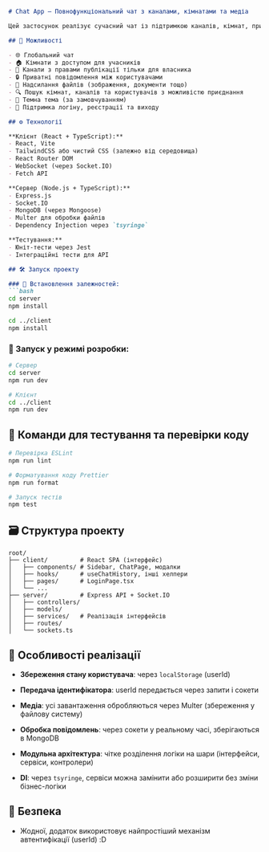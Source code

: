 ```markdown
# Chat App — Повнофункціональний чат з каналами, кімнатами та медіа

Цей застосунок реалізує сучасний чат із підтримкою каналів, кімнат, приватних повідомлень, медіа-файлів та темного інтерфейсу.

## 📌 Можливості

- 🌐 Глобальний чат
- 🏠 Кімнати з доступом для учасників
- 📢 Канали з правами публікації тільки для власника
- 🔒 Приватні повідомлення між користувачами
- 📎 Надсилання файлів (зображення, документи тощо)
- 🔍 Пошук кімнат, каналів та користувачів з можливістю приєднання
- 🎨 Темна тема (за замовчуванням)
- 🚪 Підтримка логіну, реєстрації та виходу

## ⚙️ Технології

**Клієнт (React + TypeScript):**
- React, Vite
- TailwindCSS або чистий CSS (залежно від середовища)
- React Router DOM
- WebSocket (через Socket.IO)
- Fetch API

**Сервер (Node.js + TypeScript):**
- Express.js
- Socket.IO
- MongoDB (через Mongoose)
- Multer для обробки файлів
- Dependency Injection через `tsyringe`

**Тестування:**
- Юніт-тести через Jest
- Інтеграційні тести для API

## 🛠️ Запуск проекту

### 🔧 Встановлення залежностей:
```bash
cd server
npm install

cd ../client
npm install

```

### 🚀 Запуск у режимі розробки:

```bash
# Сервер
cd server
npm run dev

# Клієнт
cd ../client
npm run dev

```

## 🧪 Команди для тестування та перевірки коду

```bash
# Перевірка ESLint
npm run lint

# Форматування коду Prettier
npm run format

# Запуск тестів
npm test

```

## 🗃️ Структура проекту

```
root/
├── client/         # React SPA (інтерфейс)
│   ├── components/ # Sidebar, ChatPage, модалки
│   ├── hooks/      # useChatHistory, інші хелпери
│   ├── pages/      # LoginPage.tsx
│   └── ...
├── server/         # Express API + Socket.IO
│   ├── controllers/
│   ├── models/
│   ├── services/   # Реалізація інтерфейсів
│   ├── routes/
│   └── sockets.ts

```

## 📄 Особливості реалізації

-   **Збереження стану користувача**: через `localStorage` (userId)
    
-   **Передача ідентифікатора**: userId передається через запити і сокети
    
-   **Медіа**: усі завантаження обробляються через Multer (збереження у файлову систему)
    
-   **Обробка повідомлень**: через сокети у реальному часі, зберігаються в MongoDB
    
-   **Модульна архітектура**: чітке розділення логіки на шари (інтерфейси, сервіси, контролери)
    
-   **DI**: через `tsyringe`, сервіси можна замінити або розширити без зміни бізнес-логіки
    

## 🔐 Безпека

-   Жодної, додаток використовує найпростіший механізм автентифікації (userId) :D
